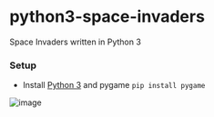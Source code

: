 # python3-space-invaders

Space Invaders written in Python 3

### Setup
- Install [Python 3](https://www.python.org/downloads/) and pygame
``
pip install pygame
``

![image](https://user-images.githubusercontent.com/1466920/71691426-adfc4180-2da7-11ea-9f48-06ae093eb3bf.png)